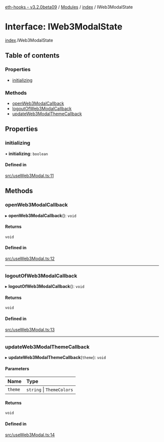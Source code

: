 [eth-hooks - v3.2.0beta09](../README.md) / [Modules](../modules.md) / [index](../modules/index.md) / IWeb3ModalState

# Interface: IWeb3ModalState

[index](../modules/index.md).IWeb3ModalState

## Table of contents

### Properties

- [initializing](index.IWeb3ModalState.md#initializing)

### Methods

- [openWeb3ModalCallback](index.IWeb3ModalState.md#openweb3modalcallback)
- [logoutOfWeb3ModalCallback](index.IWeb3ModalState.md#logoutofweb3modalcallback)
- [updateWeb3ModalThemeCallback](index.IWeb3ModalState.md#updateweb3modalthemecallback)

## Properties

### initializing

• **initializing**: `boolean`

#### Defined in

[src/useWeb3Modal.ts:11](https://github.com/scaffold-eth/eth-hooks/blob/b739a97/src/useWeb3Modal.ts#L11)

## Methods

### openWeb3ModalCallback

▸ **openWeb3ModalCallback**(): `void`

#### Returns

`void`

#### Defined in

[src/useWeb3Modal.ts:12](https://github.com/scaffold-eth/eth-hooks/blob/b739a97/src/useWeb3Modal.ts#L12)

___

### logoutOfWeb3ModalCallback

▸ **logoutOfWeb3ModalCallback**(): `void`

#### Returns

`void`

#### Defined in

[src/useWeb3Modal.ts:13](https://github.com/scaffold-eth/eth-hooks/blob/b739a97/src/useWeb3Modal.ts#L13)

___

### updateWeb3ModalThemeCallback

▸ **updateWeb3ModalThemeCallback**(`theme`): `void`

#### Parameters

| Name | Type |
| :------ | :------ |
| `theme` | `string` \| `ThemeColors` |

#### Returns

`void`

#### Defined in

[src/useWeb3Modal.ts:14](https://github.com/scaffold-eth/eth-hooks/blob/b739a97/src/useWeb3Modal.ts#L14)
